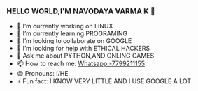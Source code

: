 ### HELLO WORLD,I'M NAVODAYA VARMA K 👋

- 🔭 I’m currently working on LINUX
- 🌱 I’m currently learning PROGRAMING
- 👯 I’m looking to collaborate on GOOGLE
- 🤔 I’m looking for help with ETHICAL HACKERS
- 💬 Ask me about PYTHON,AND ONLING GAMES
- 📫 How to reach me: <Whatsapp:-7799211155>
- 😄 Pronouns: I/HE
- ⚡ Fun fact: I KNOW VERY LITTLE AND I USE GOOGLE A LOT

